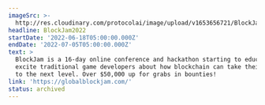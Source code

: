 ```yaml
---
imageSrc: >-
  http://res.cloudinary.com/protocolai/image/upload/v1653656721/BlockJam2-01-810x456_hcmjuf.png
headline: BlockJam2022
startDate: '2022-06-18T05:00:00.000Z'
endDate: '2022-07-05T05:00:00.000Z'
text: >
  BlockJam is a 16-day online conference and hackathon starting to educate and
  excite traditional game developers about how blockchain can take their games
  to the next level. Over $50,000 up for grabs in bounties!
link: 'https://globalblockjam.com/'
status: archived
---
```


